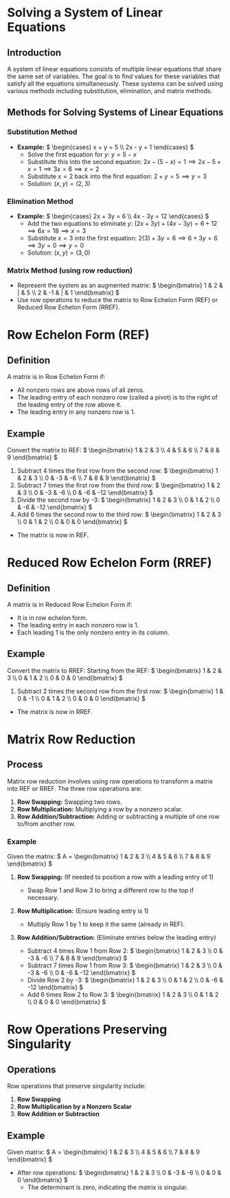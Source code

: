 # Solving a System of Linear Equations

## Introduction
A system of linear equations consists of multiple linear equations that share the same set of variables. The goal is to find values for these variables that satisfy all the equations simultaneously. These systems can be solved using various methods including substitution, elimination, and matrix methods.

## Methods for Solving Systems of Linear Equations

### Substitution Method
- **Example:**
  $`
  \begin{cases}
  x + y = 5 \\
  2x - y = 1
  \end{cases}
  `$
  - Solve the first equation for $` y `$:
    $`
    y = 5 - x
    `$
  - Substitute this into the second equation:
    $`
    2x - (5 - x) = 1 \implies 2x - 5 + x = 1 \implies 3x = 6 \implies x = 2
    `$
  - Substitute $` x = 2 `$ back into the first equation:
    $`
    2 + y = 5 \implies y = 3
    `$
  - Solution: $` (x, y) = (2, 3) `$

### Elimination Method
- **Example:**
  $`
  \begin{cases}
  2x + 3y = 6 \\
  4x - 3y = 12
  \end{cases}
  `$
  - Add the two equations to eliminate $` y `$:
    $`
    (2x + 3y) + (4x - 3y) = 6 + 12 \implies 6x = 18 \implies x = 3
    `$
  - Substitute $` x = 3 `$ into the first equation:
    $`
    2(3) + 3y = 6 \implies 6 + 3y = 6 \implies 3y = 0 \implies y = 0
    `$
  - Solution: $` (x, y) = (3, 0) `$

### Matrix Method (using row reduction)
- Represent the system as an augmented matrix:
  $`
  \begin{bmatrix}
  1 & 2 & | & 5 \\
  2 & -1 & | & 1
  \end{bmatrix}
  `$
- Use row operations to reduce the matrix to Row Echelon Form (REF) or Reduced Row Echelon Form (RREF).

# Row Echelon Form (REF)

## Definition
A matrix is in Row Echelon Form if:
- All nonzero rows are above rows of all zeros.
- The leading entry of each nonzero row (called a pivot) is to the right of the leading entry of the row above it.
- The leading entry in any nonzero row is 1.

## Example
Convert the matrix to REF:
$`
\begin{bmatrix}
1 & 2 & 3 \\
4 & 5 & 6 \\
7 & 8 & 9
\end{bmatrix}
`$
1. Subtract 4 times the first row from the second row:
   $`
   \begin{bmatrix}
   1 & 2 & 3 \\
   0 & -3 & -6 \\
   7 & 8 & 9
   \end{bmatrix}
   `$
2. Subtract 7 times the first row from the third row:
   $`
   \begin{bmatrix}
   1 & 2 & 3 \\
   0 & -3 & -6 \\
   0 & -6 & -12
   \end{bmatrix}
   `$
3. Divide the second row by -3:
   $`
   \begin{bmatrix}
   1 & 2 & 3 \\
   0 & 1 & 2 \\
   0 & -6 & -12
   \end{bmatrix}
   `$
4. Add 6 times the second row to the third row:
   $`
   \begin{bmatrix}
   1 & 2 & 3 \\
   0 & 1 & 2 \\
   0 & 0 & 0
   \end{bmatrix}
   `$
- The matrix is now in REF.

# Reduced Row Echelon Form (RREF)

## Definition
A matrix is in Reduced Row Echelon Form if:
- It is in row echelon form.
- The leading entry in each nonzero row is 1.
- Each leading 1 is the only nonzero entry in its column.

## Example
Convert the matrix to RREF:
Starting from the REF:
$`
\begin{bmatrix}
1 & 2 & 3 \\
0 & 1 & 2 \\
0 & 0 & 0
\end{bmatrix}
`$
1. Subtract 2 times the second row from the first row:
   $`
   \begin{bmatrix}
   1 & 0 & -1 \\
   0 & 1 & 2 \\
   0 & 0 & 0
   \end{bmatrix}
   `$
- The matrix is now in RREF.

# Matrix Row Reduction

## Process
Matrix row reduction involves using row operations to transform a matrix into REF or RREF. The three row operations are:
1. **Row Swapping:** Swapping two rows.
2. **Row Multiplication:** Multiplying a row by a nonzero scalar.
3. **Row Addition/Subtraction:** Adding or subtracting a multiple of one row to/from another row.

### Example
Given the matrix:
$`
A = \begin{bmatrix}
1 & 2 & 3 \\
4 & 5 & 6 \\
7 & 8 & 9
\end{bmatrix}
`$

1. **Row Swapping:** (If needed to position a row with a leading entry of 1)
   - Swap Row 1 and Row 3 to bring a different row to the top if necessary.

2. **Row Multiplication:** (Ensure leading entry is 1)
   - Multiply Row 1 by 1 to keep it the same (already in REF).

3. **Row Addition/Subtraction:** (Eliminate entries below the leading entry)
   - Subtract 4 times Row 1 from Row 2:
     $`
     \begin{bmatrix}
     1 & 2 & 3 \\
     0 & -3 & -6 \\
     7 & 8 & 9
     \end{bmatrix}
     `$
   - Subtract 7 times Row 1 from Row 3:
     $`
     \begin{bmatrix}
     1 & 2 & 3 \\
     0 & -3 & -6 \\
     0 & -6 & -12
     \end{bmatrix}
     `$
   - Divide Row 2 by -3:
     $`
     \begin{bmatrix}
     1 & 2 & 3 \\
     0 & 1 & 2 \\
     0 & -6 & -12
     \end{bmatrix}
     `$
   - Add 6 times Row 2 to Row 3:
     $`
     \begin{bmatrix}
     1 & 2 & 3 \\
     0 & 1 & 2 \\
     0 & 0 & 0
     \end{bmatrix}
     `$

# Row Operations Preserving Singularity

## Operations
Row operations that preserve singularity include:
1. **Row Swapping**
2. **Row Multiplication by a Nonzero Scalar**
3. **Row Addition or Subtraction**

## Example
Given matrix:
$`
A = \begin{bmatrix}
1 & 2 & 3 \\
4 & 5 & 6 \\
7 & 8 & 9
\end{bmatrix}
`$
- After row operations:
  $`
  \begin{bmatrix}
  1 & 2 & 3 \\
  0 & -3 & -6 \\
  0 & 0 & 0
  \end{bmatrix}
  `$
  - The determinant is zero, indicating the matrix is singular.
